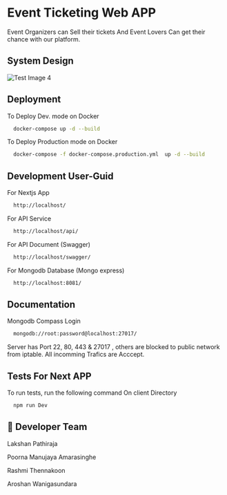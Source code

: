 
# Event Ticketing Web APP

Event Organizers can Sell their tickets And Event
Lovers Can get their chance with our platform.
## System Design
![Test Image 4](https://i.postimg.cc/2Sqf9tdf/Untitled-Diagram-drawio.png)

## Deployment

To Deploy Dev. mode on Docker

```bash
  docker-compose up -d --build
```
To Deploy Production mode on Docker

```bash
  docker-compose -f docker-compose.production.yml  up -d --build
```

## Development User-Guid

For Nextjs App
```bash
  http://localhost/
```

For API Service

```bash
  http://localhost/api/
```
For API Document (Swagger)

```bash
  http://localhost/swagger/
```
For Mongodb Database (Mongo express)

```bash
  http://localhost:8081/
```
## Documentation
Mongodb Compass Login

```bash
  mongodb://root:password@localhost:27017/
```
Server has Port 22, 80, 443 & 27017 , others are blocked to public network from iptable.
All incomming Trafics are Acccept.
## Tests For Next APP

To run tests, run the following command On client Directory

```bash
  npm run Dev
```


## 🚀 Developer Team
Lakshan Pathiraja

Poorna Manujaya Amarasinghe

Rashmi Thennakoon

Aroshan Wanigasundara


